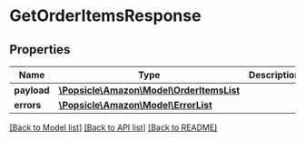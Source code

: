 # GetOrderItemsResponse

## Properties
Name | Type | Description | Notes
------------ | ------------- | ------------- | -------------
**payload** | [**\Popsicle\Amazon\Model\OrderItemsList**](OrderItemsList.md) |  | [optional] 
**errors** | [**\Popsicle\Amazon\Model\ErrorList**](ErrorList.md) |  | [optional] 

[[Back to Model list]](../../README.md#documentation-for-models) [[Back to API list]](../../README.md#documentation-for-api-endpoints) [[Back to README]](../../README.md)

